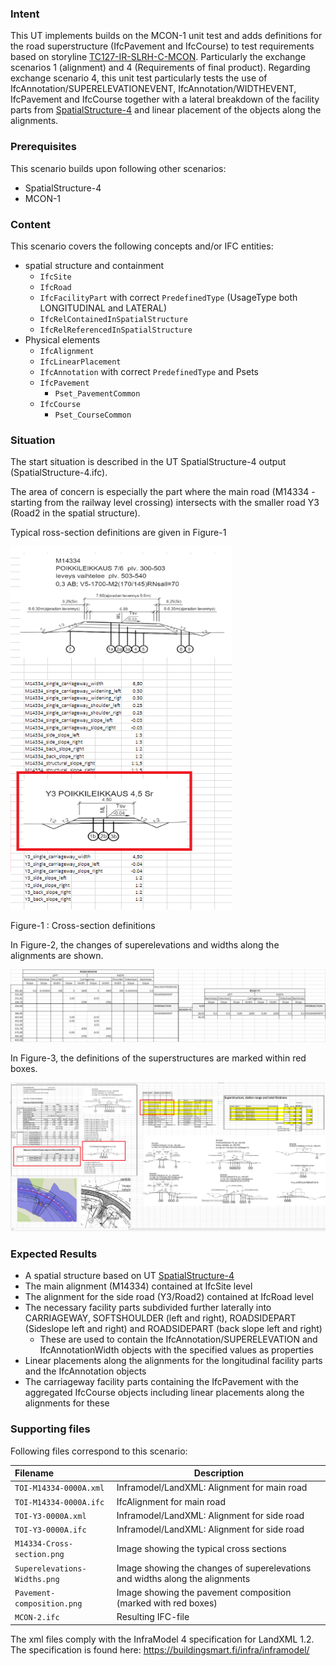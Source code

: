 ### Intent

This UT implements builds on the MCON-1 unit test and adds definitions for the road superstructure (IfcPavement and IfcCourse) to test requirements based on storyline [TC127-IR-SLRH-C-MCON](https://app.box.com/folder/122373399568?s=fr6k8xqud6uug6ep0s158uxtb70doxcd). Particularly the exchange scenarios 1 (alignment) and 4 (Requirements of final product). Regarding exchange scenario 4, this unit test particularly tests the use of IfcAnnotation/SUPERELEVATIONEVENT, IfcAnnotation/WIDTHEVENT, IfcPavement and IfcCourse together with a lateral breakdown of the facility parts from [SpatialStructure-4](https://github.com/bSI-InfraRoom/IFC-infra-unit-test/tree/main/SpatialStructure-4) and linear placement of the objects along the alignments.

### Prerequisites

This scenario builds upon following other scenarios:

- SpatialStructure-4
- MCON-1

### Content

This scenario covers the following concepts and/or IFC entities:

- spatial structure and containment
    - `IfcSite`
    - `IfcRoad`
    - `IfcFacilityPart` with correct `PredefinedType` (UsageType both LONGITUDINAL and LATERAL)
    - `IfcRelContainedInSpatialStructure`
    - `IfcRelReferencedInSpatialStructure`
- Physical elements 
    - `IfcAlignment`
    - `IfcLinearPlacement`
    - `IfcAnnotation` with correct `PredefinedType` and Psets
    - `IfcPavement`
      - `Pset_PavementCommon`
    - `IfcCourse`
      - `Pset_CourseCommon`

### Situation

The start situation is described in the UT SpatialStructure-4 output (SpatialStructure-4.ifc).

The area of concern is especially the part where the main road (M14334 - starting from the railway level crossing) intersects with the smaller road Y3 (Road2 in the spatial structure).

Typical ross-section definitions are given in Figure-1

![Figure-1](..\MCON-2\M14334-Cross-section.png)

Figure-1 : Cross-section definitions

In Figure-2, the changes of superelevations and widths along the alignments are shown.

![Figure-2](..\MCON-2\Superelevations-Widths.png)

In Figure-3, the definitions of the superstructures are marked within red boxes.

![Figure-2](..\MCON-2\Pavement-composition.png)

### Expected Results

- A spatial structure based on UT [SpatialStructure-4](https://github.com/bSI-InfraRoom/IFC-infra-unit-test/tree/main/SpatialStructure-4)
- The main alignment (M14334) contained at IfcSite level
- The alignment for the side road (Y3/Road2) contained at IfcRoad level
- The necessary facility parts subdivided further laterally into CARRIAGEWAY, SOFTSHOULDER (left and right), ROADSIDEPART (Sideslope left and right) and ROADSIDEPART (back slope left and right)
    - These are used to contain the IfcAnnotation/SUPERELEVATION and IfcAnnotationWidth objects with the specified values as properties
- Linear placements along the alignments for the longitudinal facility parts and the IfcAnnotation objects
- The carriageway facility parts containing the IfcPavement with the aggregated IfcCourse objects including linear placements along the alignments for these

### Supporting files

Following files correspond to this scenario:

| Filename                     | Description                                                  |
| :--------------------------- | ------------------------------------------------------------ |
| `TOI-M14334-0000A.xml`       | Inframodel/LandXML: Alignment for main road                  |
| `TOI-M14334-0000A.ifc`       | IfcAlignment for main road                                   |
| `TOI-Y3-0000A.xml`           | Inframodel/LandXML: Alignment for side road                  |
| `TOI-Y3-0000A.ifc`           | Inframodel/LandXML: Alignment for side road                  |
| `M14334-Cross-section.png`   | Image showing the typical cross sections                     |
| `Superelevations-Widths.png` | Image showing the changes of superelevations and widths along the alignments |
| `Pavement-composition.png`   | Image showing the pavement composition (marked with red boxes) |
| `MCON-2.ifc`                 | Resulting IFC-file                                           |

The xml files comply with the InfraModel 4 specification for LandXML 1.2. The specification is found here: https://buildingsmart.fi/infra/inframodel/

